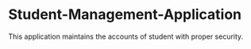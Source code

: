 # Student-Management-Application
This application maintains the accounts of student with proper security.
